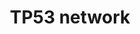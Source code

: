 ---
annotations:
- type: Pathway Ontology
  value: p53 signaling pathway
- type: Disease Ontology
  value: cancer
authors:
- Mkutmon
- Eweitz
description: P53 is not a lonely genome guardian, it operates with the assistance
  of p73 and p63 within a complex network including distinct but complementary pathways.
  This protein family presents a      high level of sequence homology in its DNA binding
  domain. The complexity of the family has been enriched by the alternatively spliced
  forms of the genes. At present pathway, the alternatively spliced forms of p63 and
  p73 and how they interact with p53 are shown . However, little is known about the
  transcriptional regulation of p53 family members. Further studies will tell us whether
  the three genes of the family also share others regulatory activities.
last-edited: 2021-05-09
organisms:
- Bos taurus
redirect_from:
- /index.php/Pathway:WP3239
- /instance/WP3239
schema-jsonld:
- '@context': https://schema.org/
  '@id': https://wikipathways.github.io/pathways/WP3239.html
  '@type': Dataset
  creator:
    '@type': Organization
    name: WikiPathways
  description: P53 is not a lonely genome guardian, it operates with the assistance
    of p73 and p63 within a complex network including distinct but complementary pathways.
    This protein family presents a      high level of sequence homology in its DNA
    binding domain. The complexity of the family has been enriched by the alternatively
    spliced forms of the genes. At present pathway, the alternatively spliced forms
    of p63 and p73 and how they interact with p53 are shown . However, little is known
    about the transcriptional regulation of p53 family members. Further studies will
    tell us whether the three genes of the family also share others regulatory activities.
  keywords:
  - GADD45A
  - PMAIP1
  - TP63
  - BAX
  - MYC
  - ATM
  - BID2
  - BOK
  - MDM2
  - ABL1
  - CDKN1A
  - CDKN2A
  - IGFBP-3
  - TP73
  - TP53
  - BCL2
  - TNFSF10
  - SUMO1
  - BBC3
  - OTX2
  license: CC0
  name: TP53 network
seo: CreativeWork
title: TP53 network
wpid: WP3239
---